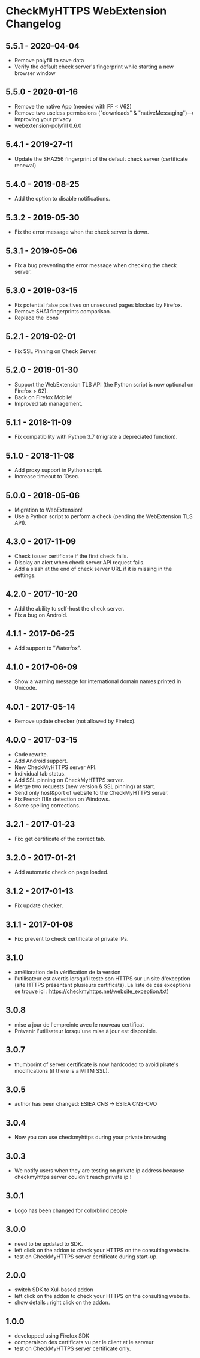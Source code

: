 # CheckMyHTTPS WebExtension Changelog

## 5.5.1 - 2020-04-04
- Remove polyfill to save data
- Verify the default check server's fingerprint while starting a new browser window

## 5.5.0 - 2020-01-16
- Remove the native App (needed with FF < V62)
- Remove two useless permissions ("downloads" & "nativeMessaging")--> improving your privacy
- webextension-polyfill 0.6.0

## 5.4.1 - 2019-27-11
- Update the SHA256 fingerprint of the default check server (certificate renewal)

## 5.4.0 - 2019-08-25
- Add the option to disable notifications.

## 5.3.2 - 2019-05-30
- Fix the error message when the check server is down.

## 5.3.1 - 2019-05-06
- Fix a bug preventing the error message when checking the check server.

## 5.3.0 - 2019-03-15
- Fix potential false positives on unsecured pages blocked by Firefox.
- Remove SHA1 fingerprints comparison.
- Replace the icons

## 5.2.1 - 2019-02-01
- Fix SSL Pinning on Check Server.

## 5.2.0 - 2019-01-30
- Support the WebExtension TLS API (the Python script is now optional on Firefox > 62).
- Back on Firefox Mobile!
- Improved tab management.

## 5.1.1 - 2018-11-09
- Fix compatibility with Python 3.7 (migrate a depreciated function).

## 5.1.0 - 2018-11-08
- Add proxy support in Python script.
- Increase timeout to 10sec.

## 5.0.0 - 2018-05-06
- Migration to WebExtension!
- Use a Python script to perform a check (pending the WebExtension TLS API).

## 4.3.0 - 2017-11-09
- Check issuer certificate if the first check fails.
- Display an alert when check server API request fails.
- Add a slash at the end of check server URL if it is missing in the settings.

## 4.2.0 - 2017-10-20
- Add the ability to self-host the check server.
- Fix a bug on Android.

## 4.1.1 - 2017-06-25
- Add support to "Waterfox".

## 4.1.0 - 2017-06-09
- Show a warning message for international domain names printed in Unicode.

## 4.0.1 - 2017-05-14
- Remove update checker (not allowed by Firefox).

## 4.0.0 - 2017-03-15
- Code rewrite.
- Add Android support.
- New CheckMyHTTPS server API.
- Individual tab status.
- Add SSL pinning on CheckMyHTTPS server.
- Merge two requests (new version & SSL pinning) at start.
- Send only host&port of website to the CheckMyHTTPS server.
- Fix French l18n detection on Windows.
- Some spelling corrections.

## 3.2.1 - 2017-01-23
- Fix: get certificate of the correct tab.

## 3.2.0 - 2017-01-21
- Add automatic check on page loaded.

## 3.1.2 - 2017-01-13
- Fix update checker.

## 3.1.1 - 2017-01-08
- Fix: prevent to check certificate of private IPs.

## 3.1.0
- amélioration de la vérification de la version
- l'utilisateur est avertis lorsqu'il teste son HTTPS sur un site d'exception (site HTTPS présentant plusieurs certificats). La liste de ces exceptions se trouve ici : https://checkmyhttps.net/website_exception.txt)

## 3.0.8
- mise a jour de l'empreinte avec le nouveau certificat
- Prévenir l'utilisateur lorsqu'une mise à jour est disponible.

## 3.0.7
- thumbprint of server certificate is now hardcoded to avoid pirate's modifications (if there is a MITM SSL).

## 3.0.5
- author has been changed: ESIEA CNS -> ESIEA CNS-CVO 

## 3.0.4
- Now you can use checkmyhttps during your private browsing 

## 3.0.3
- We notify users when they are testing on private ip address because checkmyhttps server couldn't reach private ip !

## 3.0.1
- Logo has been changed for colorblind people

## 3.0.0
- need to be updated to SDK.
- left click on the addon to check your HTTPS on the consulting website.
- test on CheckMyHTTPS server certificate during start-up.

## 2.0.0
- switch SDK to Xul-based addon
- left click on the addon to check your HTTPS on the consulting website.
- show details : right click on the addon.

## 1.0.0
- developped using Firefox SDK
- comparaison des certificats vu par le client et le serveur
- test on CheckMyHTTPS server certificate only.
